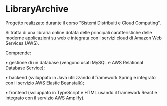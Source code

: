 # LibraryArchive
Progetto realizzato durante il corso "Sistemi Distribuiti e Cloud Computing".

Si tratta di una libraria online dotata delle principali caratteristiche delle moderne applicazioni su web e integrata con i servizi cloud di Amazon Web Services (AWS).

Comprende:

• gestione di un database (vengono usati MySQL e AWS Relational Database Service);

• backend (sviluppato in Java utilizzando il framework Spring e integrato con il servizio AWS Elastic Beanstalk);

• frontend (sviluppato in TypeScript e HTML usando il framework React e integrato con il servizio AWS Amplify).

